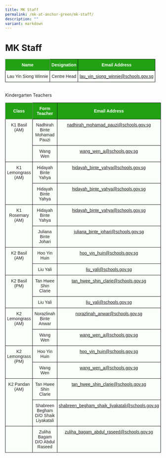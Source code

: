 ```yaml
---
title: MK Staff
permalink: /mk-at-anchor-green/mk-staff/
description: ""
variant: markdown
---
```

MK Staff
========
<style type="text/css">
.tg  {border-collapse:collapse;border-spacing:0;}
.tg td{border-color:black;border-style:solid;border-width:1px;font-family:Arial, sans-serif;font-size:14px;
  overflow:hidden;padding:10px 5px;word-break:normal;}
.tg th{border-color:black;border-style:solid;border-width:1px;font-family:Arial, sans-serif;font-size:14px;
  font-weight:normal;overflow:hidden;padding:10px 5px;word-break:normal;}
.tg .tg-pk3b{background-color:#FBFFFA;color:#222;text-align:center;vertical-align:top}
.tg .tg-rk1q{background-color:#22A114;border-color:inherit;color:#FBFFFA;font-weight:bold;text-align:center;vertical-align:middle}
.tg .tg-xn89{background-color:#22A114;color:#FBFFFA;font-weight:bold;text-align:center;vertical-align:middle}
.tg .tg-bnp4{background-color:#FBFFFA;color:#222;font-weight:bold;text-align:center;vertical-align:middle}
</style>
<table class="tg">
<thead>
  <tr>
    <th class="tg-rk1q"><span style="color:#FBFFFA;background-color:#22A114">Name</span></th>
    <th class="tg-xn89"><span style="color:#FBFFFA;background-color:#22A114">Designation</span></th>
    <th class="tg-xn89"><span style="color:#FBFFFA;background-color:#22A114">Email Address</span></th>
  </tr>
</thead>
<tbody>
  <tr>
    <td class="tg-pk3b"><span style="font-weight:normal">Lau Yin Siong Winnie</span></td>
    <td class="tg-pk3b"><span style="font-weight:normal">Centre Head</span></td>
    <td class="tg-pk3b"><span style="font-weight:normal"><a href="mailto:lau_yin_siong_winnie@schools.gov.sg">lau_yin_siong_winnie@schools.gov.sg</a></span></td>
  </tr>
</tbody>
</table>
<br>
Kindergarten Teachers
<style type="text/css">
.tg  {border-collapse:collapse;border-spacing:0;}
.tg td{border-color:black;border-style:solid;border-width:1px;font-family:Arial, sans-serif;font-size:14px;
  overflow:hidden;padding:10px 5px;word-break:normal;}
.tg th{border-color:black;border-style:solid;border-width:1px;font-family:Arial, sans-serif;font-size:14px;
  font-weight:normal;overflow:hidden;padding:10px 5px;word-break:normal;}
.tg .tg-pk3b{background-color:#FBFFFA;color:#222;text-align:center;vertical-align:top}
.tg .tg-rk1q{background-color:#22A114;border-color:inherit;color:#FBFFFA;font-weight:bold;text-align:center;vertical-align:middle}
.tg .tg-xn89{background-color:#22A114;color:#FBFFFA;font-weight:bold;text-align:center;vertical-align:middle}
.tg .tg-bnp4{background-color:#FBFFFA;color:#222;font-weight:bold;text-align:center;vertical-align:middle}
</style>
<table class="tg">
<thead>
  <tr>
    <th class="tg-rk1q"><span style="color:#FBFFFA;background-color:#22A114">Class</span></th>
    <th class="tg-xn89"><span style="color:#FBFFFA;background-color:#22A114">Form Teacher</span></th>
    <th class="tg-xn89"><span style="color:#FBFFFA;background-color:#22A114">Email Address</span></th>
  </tr>
</thead>
<tbody>
  <tr>
    <td class="tg-pk3b" rowspan="2"><span style="font-weight:normal">K1 Basil<br> (AM)</span></td>
    <td class="tg-pk3b"><span style="font-weight:normal">Nadhirah Binte Mohamad Pauzi</span></td>
    <td class="tg-pk3b"><span style="font-weight:normal"><a href="mailto:nadhirah_mohamad_pauzi@schools.gov.sg">nadhirah_mohamad_pauzi@schools.gov.sg </a></span></td>
  </tr>
  <tr>
    <td class="tg-pk3b"><span style="font-weight:normal">Wang Wen </span></td>
    <td class="tg-pk3b"><span style="font-weight:normal"><a href="mailto:wang_wen_a@schools.gov.sg">wang_wen_a@schools.gov.sg</a></span></td>
  </tr>
 <tr>
    <td class="tg-pk3b" rowspan="2"><span style="font-weight:normal">K1 Lemongrass (AM)</span></td>
    <td class="tg-pk3b"><span style="font-weight:normal">Hidayah Binte Yahya</span></td>
    <td class="tg-pk3b"><span style="font-weight:normal"><a href="mailto:hidayah_binte_yahya@schools.gov.sg">hidayah_binte_yahya@schools.gov.sg</a></span></td>
  </tr>
  <tr>
    <td class="tg-pk3b"><span style="font-weight:normal">Hidayah Binte Yahya</span></td>
    <td class="tg-pk3b"><span style="font-weight:normal"><a href="mailto:hidayah_binte_yahya@schools.gov.sg">hidayah_binte_yahya@schools.gov.sg</a></span></td>
  </tr>
			 
 <tr>
    <td class="tg-pk3b" rowspan="2"><span style="font-weight:normal">K1 Rosemary (AM)</span></td>
    <td class="tg-pk3b"><span style="font-weight:normal">Hidayah Binte Yahya</span></td>
    <td class="tg-pk3b"><span style="font-weight:normal"><a href="mailto:hidayah_binte_yahya@schools.gov.sg">hidayah_binte_yahya@schools.gov.sg</a></span></td>
 </tr>
  <tr>
    <td class="tg-pk3b"><span style="font-weight:normal">Juliana Binte Johari</span></td>
    <td class="tg-pk3b"><span style="font-weight:normal"><a href="mailto:juliana_binte_johari@schools.gov.sg">juliana_binte_johari@schools.gov.sg</a></span></td>
  </tr>
			
 <tr>
    <td class="tg-pk3b" rowspan="2"><span style="font-weight:normal">K2 Basil (AM)</span></td>
    <td class="tg-pk3b"><span style="font-weight:normal">Hoo Yin Huin</span></td>
    <td class="tg-pk3b"><span style="font-weight:normal"><a href="mailto:hoo_yin_huin@schools.gov.sg">hoo_yin_huin@schools.gov.sg</a></span></td>
  </tr>
  <tr>
    <td class="tg-pk3b"><span style="font-weight:normal">Liu Yali</span></td>
    <td class="tg-pk3b"><span style="font-weight:normal"><a href="mailto:liu_yali@schools.gov.sg">liu_yali@schools.gov.sg</a></span></td>
  </tr>
	
  <tr>
    <td class="tg-pk3b" rowspan="2"><span style="font-weight:normal">K2 Basil (PM)</span></td>
    <td class="tg-pk3b"><span style="font-weight:normal">Tan Hwee Shin Clarie</span></td>
    <td class="tg-pk3b"><span style="font-weight:normal"><a href="mailto:tan_hwee_shin_clarie@schools.gov.sg">tan_hwee_shin_clarie@schools.gov.sg</a></span></td>
  </tr>
  <tr>
    <td class="tg-pk3b"><span style="font-weight:normal">Liu Yali</span></td>
		 <td class="tg-pk3b"><span style="font-weight:normal"><a href="mailto:liu_yali@schools.gov.sg">liu_yali@schools.gov.sg</a></span></td>
  </tr>
			 
  <tr>
    <td class="tg-pk3b" rowspan="2"><span style="font-weight:normal">K2 Lemongrass (AM)</span></td>
    <td class="tg-pk3b"><span style="font-weight:normal">Norazlinah Binte Anwar</span></td>
    <td class="tg-pk3b"><span style="font-weight:normal"><a href="mailto:norazlinah_anwar@schools.gov.sg">norazlinah_anwar@schools.gov.sg</a></span></td>
  </tr>
  <tr>
    <td class="tg-pk3b"><span style="font-weight:normal">Wang Wen</span></td>
    <td class="tg-pk3b"><span style="font-weight:normal"><a href="mailto:wang_wen_a@schools.gov.sg">wang_wen_a@schools.gov.sg</a></span></td>
  </tr>
			 
  <tr>
    <td class="tg-pk3b" rowspan="2"><span style="font-weight:normal">K2 Lemongrass (PM)</span></td>
    <td class="tg-pk3b"><span style="font-weight:normal">Hoo Yin Huin</span></td>
    <td class="tg-pk3b"><span style="font-weight:normal"><a href="mailto:hoo_yin_huin@schools.gov.sg">hoo_yin_huin@schools.gov.sg</a></span></td>
  </tr>
  <tr>
    <td class="tg-pk3b"><span style="font-weight:normal">Wang Wen</span></td>
    <td class="tg-pk3b"><span style="font-weight:normal"><a href="mailto:wang_wen_a@schools.gov.sg">wang_wen_a@schools.gov.sg</a></span></td>
  </tr>
			 
  <tr>
    <td class="tg-pk3b" rowspan="2"><span style="font-weight:normal">K2 Pandan (AM)</span></td>
    <td class="tg-pk3b"><span style="font-weight:normal">Tan Hwee Shin Clarie</span></td>
    <td class="tg-pk3b"><span style="font-weight:normal"><a href="mailto:tan_hwee_shin_clarie@schools.gov.sg">tan_hwee_shin_clarie@schools.gov.sg</a></span></td>
  </tr>
  <tr>
    <td class="tg-pk3b"><span style="font-weight:normal">Shabreen Begham D/O Shaik Liyakatali</span></td>
    <td class="tg-pk3b"><span style="font-weight:normal"><a href="mailto:shabreen_begham_shaik_liyakatali@schools.gov.sg">shabreen_begham_shaik_liyakatali@schools.gov.sg</a></span></td>
  </tr>
			 
  <tr>
    <td class="tg-pk3b"><span style="font-weight:normal"></span></td>
    <td class="tg-pk3b"><span style="font-weight:normal">Zuliha Bagam D/O Abdul Raseed</span></td>
    <td class="tg-pk3b"><span style="font-weight:normal"><a href="mailto:zuliha_bagam_abdul_raseed@schools.gov.sg">zuliha_bagam_abdul_raseed@schools.gov.sg</a></span></td>
  </tr>
<tr></tr>
			 
</tbody>
</table>